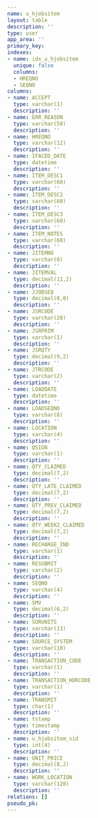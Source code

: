 ```yaml
---
name: u_hjobsitem
layout: table
description: ''
type: user
app_area: ''
primary_key: 
indexes:
- name: idx_u_hjobsitem
  unique: false
  columns:
  - HREQNO
  - SEQNO
columns:
- name: ACCEPT
  type: varchar(1)
  description: ''
- name: ERR_REASON
  type: varchar(50)
  description: ''
- name: HREQNO
  type: varchar(12)
  description: ''
- name: IFACED_DATE
  type: datetime
  description: ''
- name: ITEM_DESC1
  type: varchar(60)
  description: ''
- name: ITEM_DESC2
  type: varchar(60)
  description: ''
- name: ITEM_DESC3
  type: varchar(60)
  description: ''
- name: ITEM_NOTES
  type: varchar(60)
  description: ''
- name: JITEMNO
  type: varchar(8)
  description: ''
- name: JITEMVAL
  type: decimal(11,2)
  description: ''
- name: JJOBSEQ
  type: decimal(8,0)
  description: ''
- name: JSRCODE
  type: varchar(20)
  description: ''
- name: JSRPRIM
  type: varchar(1)
  description: ''
- name: JSRQTY
  type: decimal(9,2)
  description: ''
- name: JTRCODE
  type: varchar(2)
  description: ''
- name: LOADDATE
  type: datetime
  description: ''
- name: LOADSEQNO
  type: varchar(8)
  description: ''
- name: LOCATION
  type: varchar(4)
  description: ''
- name: QSIGN
  type: varchar(1)
  description: ''
- name: QTY_CLAIMED
  type: decimal(7,2)
  description: ''
- name: QTY_LATE_CLAIMED
  type: decimal(7,2)
  description: ''
- name: QTY_PREV_CLAIMED
  type: decimal(7,2)
  description: ''
- name: QTY_WEEK2_CLAIMED
  type: decimal(7,2)
  description: ''
- name: RECHARGE_IND
  type: varchar(1)
  description: ''
- name: RESUBMIT
  type: varchar(2)
  description: ''
- name: SEQNO
  type: varchar(4)
  description: ''
- name: SMV
  type: decimal(6,2)
  description: ''
- name: SORUNITS
  type: varchar(13)
  description: ''
- name: SOURCE_SYSTEM
  type: varchar(10)
  description: ''
- name: TRANSACTION_CODE
  type: varchar(1)
  description: ''
- name: TRANSACTION_HDRCODE
  type: varchar(1)
  description: ''
- name: TRANSMIT
  type: char(1)
  description: ''
- name: tstamp
  type: timestamp
  description: ''
- name: u_hjobsitem_sid
  type: int(4)
  description: ''
- name: UNIT_PRICE
  type: decimal(8,2)
  description: ''
- name: WORK_LOCATION
  type: varchar(120)
  description: ''
relations: []
pseudo_pk: 
---
```


